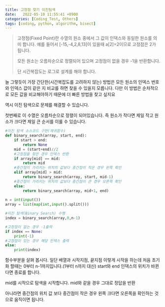 ```yaml
---
title: 고정점 찾기 이진팀색
date:   2022-05-10 11:55:41 +0900
categories: [Coding_Test, Others]
tags: [coding, python, algorithm, bisect]
---
```


> 고정점(Fixed Point)란 수열의 원소 중에서 그 값이 인덱스와 동일한 원소를 의미 합니다. 예를 들어서 [-15,-4,2,8,13]이 있을때 a[2]=2이므로 고정점은 2가 됩니다.
> 
> 모든 원소는 오름차순으로 정렬되어 있으며 고정점이 없을 경우 -1을 반환합니다.
> 
> 단 시간복잡도는 로그로 설계를 해야 합니다.

늘 그렇듯이 가장 간단한(시간복잡도를 고려하지 않는) 방법은 모든 원소의 인덱스 번호와 인덱스 값이 같은 지 비교를 하면 찾을 수 있을지 모릅니다. 다만 이 방법은 순차적으로 모든 값을 비교해야하기 때문에 더 빠른 방법을 찾고 싶지요

역시 이진 탐색으로 문제를 해결할 수 있습니다.

첫번째로 이 수열은 오름차순으로 정렬이 되어있습니다. 즉 원소가 작다면 제일 작고 원소가 크다면 제일 큰 순서를 이룰 수 있습니다.

```py
#이진 탐색 소스코드 구현(재귀함수)
def binary_search(array, start, end):
    if start > end:
        return None
    mid = (start+end)//2
    #고정점을 찾은 경우 인덱스 반환
    if array[mid] == mid:
        return mid
    #중간점이 가리키는 위치의 값보다 중간점이 작은 경우 왼쪽 확인
    elif array[mid] > mid:
        return binary_search(array, start, mid-1)
    #중간점이 가리키는 위치의 값보다 중간점이 큰 경우 오른쪽 확인
    else:
        return binary_search(array, mid+1, end)
    
n = int(input())
array = list(map(int,input().split()))

#이진 탐색(Binary Search) 수행
index = binary_search(array,0,n-1)

#고정점이 없는 경우 -1출력
if index == None:
    print(-1)
#고정점이 있는 경우 해당 인덱스 출력
else:
    print(index)
```

함수부분을 살펴 봅시다. 일단 배열과 시작지점, 끝지점 이렇게 시작을 하는데 처음 초기화 할때는 0부터 n-1까지입니다.(1부터 n까지 대신)  start와 end 인덱스의 위치가 바뀐다면 종료를 합니다.


mid를 시작으로 탐색을 시작합니다. mid와 같을 경우 그대로 정답을 반환

아니라면 중간점의 위치 값 보다 중간점이 작은 경우 왼쪽 크다면 오른쪽을 확인하는 것으로 움직이면 됩니다.